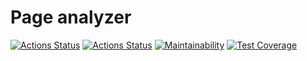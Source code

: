 # Page analyzer

[![Actions Status](https://github.com/shamshaev/java-project-72/actions/workflows/hexlet-check.yml/badge.svg)](https://github.com/shamshaev/java-project-72/actions)
[![Actions Status](https://github.com/shamshaev/java-project-72/actions/workflows/self-check.yml/badge.svg)](https://github.com/shamshaev/java-project-72/actions)
[![Maintainability](https://api.codeclimate.com/v1/badges/8d83f5940fd73022c806/maintainability)](https://codeclimate.com/github/shamshaev/java-project-72/maintainability)
[![Test Coverage](https://api.codeclimate.com/v1/badges/8d83f5940fd73022c806/test_coverage)](https://codeclimate.com/github/shamshaev/java-project-72/test_coverage)

